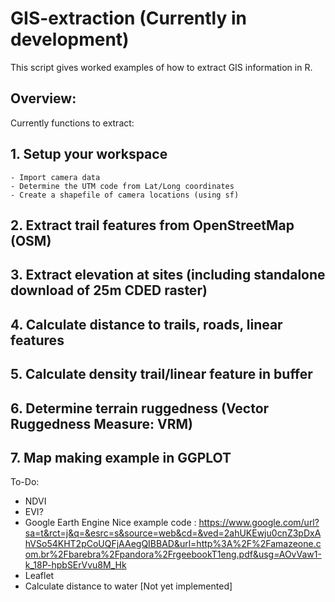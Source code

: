 # GIS-extraction (Currently in development) 

This script gives worked examples of how to extract GIS information in R.

## Overview: 
Currently functions to extract:
## 1. Setup your workspace 
    - Import camera data
    - Determine the UTM code from Lat/Long coordinates
    - Create a shapefile of camera locations (using sf)
## 2. Extract trail features from OpenStreetMap (OSM)
## 3. Extract elevation at sites (including standalone download of 25m CDED raster)
## 4. Calculate distance to trails, roads, linear features
## 5. Calculate density trail/linear feature in buffer
## 6. Determine terrain ruggedness (Vector Ruggedness Measure: VRM)
## 7. Map making example in GGPLOT 

To-Do:
- NDVI
- EVI?
- Google Earth Engine
       Nice example code : https://www.google.com/url?sa=t&rct=j&q=&esrc=s&source=web&cd=&ved=2ahUKEwju0cnZ3pDxAhVSo54KHT2pCoUQFjAAegQIBBAD&url=http%3A%2F%2Famazeone.com.br%2Fbarebra%2Fpandora%2FrgeebookT1eng.pdf&usg=AOvVaw1-k_18P-hpbSErVvu8M_Hk
- Leaflet
- Calculate distance to water [Not yet implemented]

